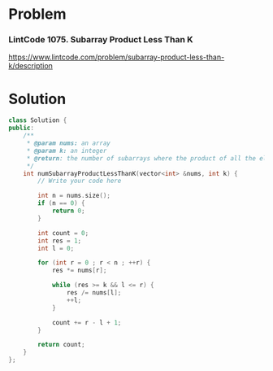 
# Problem
### LintCode 1075. Subarray Product Less Than K
https://www.lintcode.com/problem/subarray-product-less-than-k/description

# Solution
```c++
class Solution {
public:
    /**
     * @param nums: an array
     * @param k: an integer
     * @return: the number of subarrays where the product of all the elements in the subarray is less than k
     */
    int numSubarrayProductLessThanK(vector<int> &nums, int k) {
        // Write your code here

        int n = nums.size();
        if (n == 0) {
            return 0;
        }

        int count = 0;
        int res = 1;
        int l = 0;

        for (int r = 0 ; r < n ; ++r) {
            res *= nums[r];

            while (res >= k && l <= r) {
                res /= nums[l];
                ++l;
            }

            count += r - l + 1;
        }

        return count;
    }
};
```
